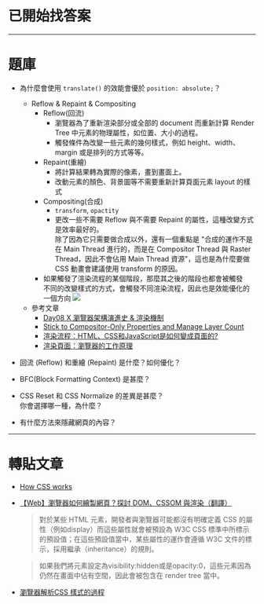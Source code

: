 # 已開始找答案

-----------------------------------------------------------------------------------------------------------------
# 題庫
- 為什麼會使用 `translate()` 的效能會優於 `position: absolute;`？
  - Reflow & Repaint & Compositing
    - Reflow(回流)
      - 瀏覽器為了重新渲染部分或全部的 document 而重新計算 Render Tree 中元素的物理屬性，如位置、大小的過程。
      - 觸發條件為改變一些元素的幾何樣式，例如 height、width、margin 或是排列的方式等等。
    - Repaint(重繪)
      - 將計算結果轉為實際的像素，畫到畫面上。
      - 改動元素的顏色、背景圖等不需要重新計算頁面元素 layout 的樣式
    - Compositing(合成)
      - `transform`, `opactity`
      - 更改一些不需要 Reflow 與不需要 Repaint 的屬性，這種改變方式是效率最好的。  
        除了因為它只需要做合成以外，還有一個重點是 "合成的運作不是在 Main Thread 進行的，而是在 Compositor Thread 與 Raster Thread，因此不會佔用 Main Thread 資源"，這也是為什麼要做 CSS 動畫會建議使用 transform 的原因。
    - 如果觸發了渲染流程的某個階段，那麼其之後的階段也都會被觸發  
      不同的改變樣式的方式，會觸發不同渲染流程，因此也是效能優化的一個方向
      ![](https://i.imgur.com/Ko9shBl.png)
  - 參考文章
    - [Day08 X 瀏覽器架構演進史 & 渲染機制](https://ithelp.ithome.com.tw/articles/10270187)
    - [Stick to Compositor-Only Properties and Manage Layer Count](https://web.dev/stick-to-compositor-only-properties-and-manage-layer-count/)
    - [渲染流程：HTML、CSS和JavaScript是如何變成頁面的?](https://pcaaron.github.io/pages/fe/chrome/drawing.html)
    - [渲染頁面：瀏覽器的工作原理](https://developer.mozilla.org/zh-CN/docs/Web/Performance/How_browsers_work)

- 回流 (Reflow) 和重繪 (Repaint) 是什麼？如何優化？

- BFC(Block Formatting Context) 是甚麼？

- CSS Reset 和 CSS Normalize 的差異是甚麼？  
  你會選擇哪一種，為什麼？

- 有什麼方法來隱藏網頁的內容？

-----------------------------------------------------------------------------------------------------------------
# 轉貼文章
- [How CSS works](https://developer.mozilla.org/zh-TW/docs/Learn/CSS/First_steps/How_CSS_works)

- [【Web】瀏覽器如何繪製網頁？探討 DOM、CSSOM 與渲染（翻譯）](https://medium.someone.tw/web-%E7%80%8F%E8%A6%BD%E5%99%A8%E5%A6%82%E4%BD%95%E7%B9%AA%E8%A3%BD%E7%B6%B2%E9%A0%81-%E6%8E%A2%E8%A8%8E-dom-cssom-%E8%88%87%E6%B8%B2%E6%9F%93-%E7%BF%BB%E8%AD%AF-e9ba8c2be451)
  > 對於某些 HTML 元素，開發者與瀏覽器可能都沒有明確定義 CSS 的屬性（例如display）而這些屬性就會被預設為 W3C CSS 標準中所標示的預設值；在這些預設值當中，某些屬性的運作會遵循 W3C 文件的標示，採用繼承（inheritance）的規則。

  > 如果我們將元素設定為visibility:hidden或是opacity:0，這些元素因為仍然在畫面中佔有空間，因此會被包含在 render tree 當中。

- [瀏覽器解析CSS 樣式的過程](https://blog.fundebug.com/2019/04/01/how-does-browser-parse-css/)